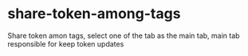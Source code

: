 # share-token-among-tags
Share token amon tags, select one of the tab as the main tab, main tab responsible for keep token updates
